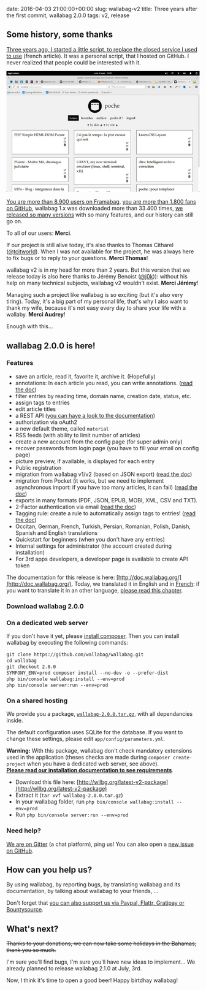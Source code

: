 date: 2016-04-03 21:00:00+00:00
slug: wallabag-v2
title: Three years after the first commit, wallabag 2.0.0
tags: v2, release

## Some history, some thanks

[Three years ago, I started a little script, to replace the closed service I used to use](http://loeuillet.org/poche-pour-remplacer-instapaper-pocket-et-readability) (french article). It was a personal script, that I hosted on GitHub. I never realized that people could be interested with it.

![poche 0.1](/images/poche01.jpg)

[You are more than 8.900 users on Framabag](https://framabag.org/analytics/), [you are more than 1.800 fans on GitHub](https://github.com/wallabag/wallabag/stargazers), wallabag 1.x was downloaded more than 33.400 times, [we released so many versions](https://www.wallabag.org/pages/releases.html) with so many features, and our history can still go on.

To all of our users: **Merci**.

If our project is still alive today, it's also thanks to Thomas Citharel ([@tcitworld](https://twitter.com/tcitworld)). When I was not available for the project, he was always here to fix bugs or to reply to your questions. **Merci Thomas**!

wallabag v2 is in my head for more than 2 years. But this version that we release today is also here thanks to Jérémy Benoist ([@j0k](https://twitter.com/j0k))): without his help on many technical subjects, wallabag v2 wouldn't exist. **Merci Jérémy**!

Managing such a project like wallabag is so exciting (but it's also very tiring). Today, it's a big part of my personal life, that's why I also want to thank my wife, because it's not easy every day to share your life with a wallaby. **Merci Audrey**!

Enough with this...

## wallabag 2.0.0 is here!

### Features

* save an article, read it, favorite it, archive it. (Hopefully)
* annotations: In each article you read, you can write annotations. ([read the doc](http://doc.wallabag.org/en/v2/user/annotations.html))
* filter entries by reading time, domain name, creation date, status, etc.
* assign tags to entries
* edit article titles
* a REST API ([you can have a look to the documentation](http://v2.wallabag.org/api/doc))
* authorization via oAuth2
* a new default theme, called `material`
* RSS feeds (with ability to limit number of articles)
* create a new account from the config page (for super admin only)
* recover passwords from login page (you have to fill your email on config page)
* picture preview, if available, is displayed for each entry
* Public registration
* migration from wallabag v1/v2 (based on JSON export) ([read the doc](http://doc.wallabag.org/en/v2/user/import.html))
* migration from Pocket (it works, but we need to implement asynchronous import: if you have too many articles, it can fail) ([read the doc](http://doc.wallabag.org/en/v2/user/import.html))
* exports in many formats (PDF, JSON, EPUB, MOBI, XML, CSV and TXT).
* 2-Factor authentication via email ([read the doc](http://doc.wallabag.org/en/v2/user/configuration.html#two-factor-authentication))
* Tagging rule: create a rule to automatically assign tags to entries! ([read the doc](http://doc.wallabag.org/en/v2/user/configuration.html#tagging-rules))
* Occitan, German, French, Turkish, Persian, Romanian, Polish, Danish, Spanish and English translations
* Quickstart for beginners (when you don't have any entries)
* Internal settings for administrator (the account created during installation)
* For 3rd apps developers, a developer page is available to create API token

The documentation for this release is here: [http://doc.wallabag.org/](http://doc.wallabag.org/). Today, we translated it in English and in [French](http://doc.wallabag.org/fr/v2/): if you want to translate it in an other language, [please read this chapter](http://doc.wallabag.org/en/v2/developer/translate.html#wallabag-documentation).

### Download wallabag 2.0.0

### On a dedicated web server

If you don't have it yet, please [install composer](https://getcomposer.org/download/). Then you can install wallabag by executing the following commands:

```
git clone https://github.com/wallabag/wallabag.git
cd wallabag
git checkout 2.0.0
SYMFONY_ENV=prod composer install --no-dev -o --prefer-dist
php bin/console wallabag:install --env=prod
php bin/console server:run --env=prod
```

### On a shared hosting

We provide you a package, [`wallabag-2.0.0.tar.gz`](http://wllbg.org/latest-v2-package), with all dependancies inside.

The default configuration uses SQLite for the database. If you want to change these settings, please edit `app/config/parameters.yml`.

**Warning:** With this package, wallabag don't check mandatory extensions used in the application (theses checks are made during `composer create-project` when you have a dedicated web server, see above).  
**[Please read our installation documentation to see requirements](http://doc.wallabag.org/en/v2/user/installation.html)**.

* Download this file here: [http://wllbg.org/latest-v2-package](http://wllbg.org/latest-v2-package)
* Extract it (`tar xvf wallabag-2.0.0.tar.gz`)
* In your wallabag folder, run `php bin/console wallabag:install --env=prod`
* Run `php bin/console server:run --env=prod`

### Need help?

[We are on Gitter](https://gitter.im/wallabag/wallabag) (a chat platform), ping us! You can also open a [new issue on GitHub](https://github.com/wallabag/wallabag/issues/new).

## How can you help us?

By using wallabag, by reporting bugs, by translating wallabag and its documentation, by talking about wallabag to your friends, ...

Don't forget that [you can also support us via Paypal, Flattr, Gratipay or Bountysource](https://www.wallabag.org/pages/donations.html).

## What's next?

~~Thanks to your donations, we can now take some holidays in the Bahamas, thank you so much.~~

I'm sure you'll find bugs, I'm sure you'll have new ideas to implement... We already planned to release wallabag 2.1.0 at July, 3rd. 

Now, I think it's time to open a good beer! Happy birtdhay wallabag! 
